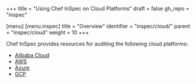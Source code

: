 +++
title = "Using Chef InSpec on Cloud Platforms"
draft = false
gh_repo = "inspec"

[menu]
  [menu.inspec]
    title = "Overview"
    identifier = "inspec/cloud/"
    parent = "inspec/cloud"
    weight = 10
+++

Chef InSpec provides resources for auditing the following cloud platforms:

- [Alibaba Cloud](alicloud)
- [AWS](aws)
- [Azure](azure)
- [GCP](gcp)
